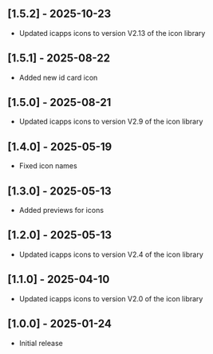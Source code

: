 ## [1.5.2] - 2025-10-23

* Updated icapps icons to version V2.13 of the icon library

## [1.5.1] - 2025-08-22

* Added new id card icon

## [1.5.0] - 2025-08-21

* Updated icapps icons to version V2.9 of the icon library

## [1.4.0] - 2025-05-19

* Fixed icon names

## [1.3.0] - 2025-05-13

* Added previews for icons

## [1.2.0] - 2025-05-13

* Updated icapps icons to version V2.4 of the icon library

## [1.1.0] - 2025-04-10

* Updated icapps icons to version V2.0 of the icon library

## [1.0.0] - 2025-01-24

* Initial release
